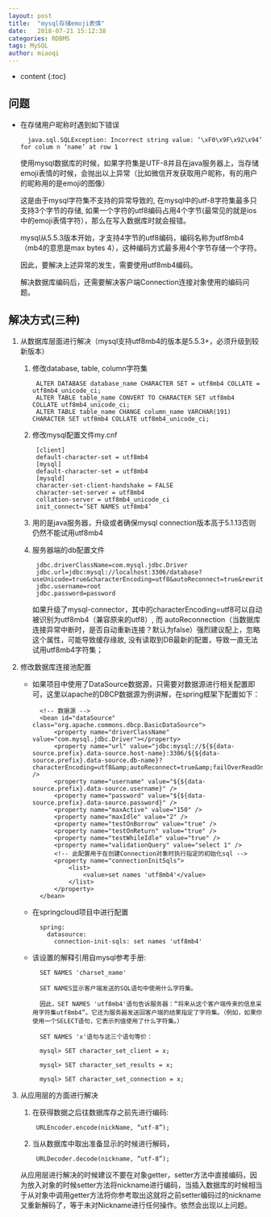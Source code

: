 ```yaml
---
layout: post
title:  "mysql存储emoji表情"
date:   2018-07-21 15:12:38
categories: RDBMS
tags: MySQL
author: miaoqi
---
```


* content
{:toc} 

## 问题

* 在存储用户昵称时遇到如下错误

        java.sql.SQLException: Incorrect string value: ‘\xF0\x9F\x92\x94’ for colum n ‘name’ at row 1 

    使用mysql数据库的时候，如果字符集是UTF-8并且在java服务器上，当存储emoji表情的时候，会抛出以上异常（比如微信开发获取用户昵称，有的用户的昵称用的是emoji的图像）

    这是由于mysql字符集不支持的异常导致的, 在mysql中的utf-8字符集最多只支持3个字节的存储, 如果一个字符的utf8编码占用4个字节(最常见的就是ios中的emoji表情字符），那么在写入数据库时就会报错。

    mysql从5.5.3版本开始，才支持4字节的utf8编码，编码名称为utf8mb4（mb4的意思是max bytes 4），这种编码方式最多用4个字节存储一个字符。
    
    因此，要解决上述异常的发生，需要使用utf8mb4编码。
  
    解决数据库编码后，还需要解决客户端Connection连接对象使用的编码问题。
    
## 解决方式(三种)

1. 从数据库层面进行解决（mysql支持utf8mb4的版本是5.5.3+，必须升级到较新版本）

    1. 修改database, table, column字符集

            ALTER DATABASE database_name CHARACTER SET = utf8mb4 COLLATE = utf8mb4_unicode_ci; 
            ALTER TABLE table_name CONVERT TO CHARACTER SET utf8mb4 COLLATE utf8mb4_unicode_ci; 
            ALTER TABLE table_name CHANGE column_name VARCHAR(191) CHARACTER SET utf8mb4 COLLATE utf8mb4_unicode_ci;

    1. 修改mysql配置文件my.cnf

            [client] 
            default-character-set = utf8mb4 
            [mysql] 
            default-character-set = utf8mb4 
            [mysqld] 
            character-set-client-handshake = FALSE 
            character-set-server = utf8mb4 
            collation-server = utf8mb4_unicode_ci 
            init_connect=’SET NAMES utf8mb4’

    1. 用的是java服务器，升级或者确保mysql connection版本高于5.1.13否则仍然不能试用utf8mb4 

    1. 服务器端的db配置文件

            jdbc.driverClassName=com.mysql.jdbc.Driver 
            jdbc.url=jdbc:mysql://localhost:3306/database?useUnicode=true&characterEncoding=utf8&autoReconnect=true&rewriteBatchedStatements=TRUE 
            jdbc.username=root 
            jdbc.password=password

        如果升级了mysql-connector，其中的characterEncoding=utf8可以自动被识别为utf8mb4（兼容原来的utf8）, 而 autoReconnection（当数据库连接异常中断时，是否自动重新连接？默认为false）强烈建议配上，忽略这个属性，可能导致缓存缘故, 没有读取到DB最新的配置，导致一直无法试用utf8mb4字符集；

1. 修改数据库连接池配置

    * 如果项目中使用了DataSource数据源，只需要对数据源进行相关配置即可，这里以apache的DBCP数据源为例讲解，在spring框架下配置如下：

            <!-- 数据源 -->
            <bean id="dataSource" class="org.apache.commons.dbcp.BasicDataSource">
            	<property name="driverClassName" value="com.mysql.jdbc.Driver"></property>
            	<property name="url" value="jdbc:mysql://${${data-source.prefix}.data-source.host-name}:3306/${${data-source.prefix}.data-source.db-name}?characterEncoding=utf8&amp;autoReconnect=true&amp;failOverReadOnly=false&amp;maxReconnects=10&amp;allowMultiQueries=true" />
            	<property name="username" value="${${data-source.prefix}.data-source.username}" />
            	<property name="password" value="${${data-source.prefix}.data-source.password}" />
            	<property name="maxActive" value="150" />
            	<property name="maxIdle" value="2" />
            	<property name="testOnBorrow" value="true" />
            	<property name="testOnReturn" value="true" />
            	<property name="testWhileIdle" value="true" />
            	<property name="validationQuery" value="select 1" />
            	<!-- 此配置用于在创建Connection对象时执行指定的初始化sql -->
            	<property name="connectionInitSqls">
            		<list>
            			<value>set names 'utf8mb4'</value>
            		</list>
            	</property>
            </bean>

    * 在springcloud项目中进行配置

            spring:
              datasource:
                connection-init-sqls: set names 'utf8mb4'

    * 该设置的解释引用自mysql参考手册:

            SET NAMES 'charset_name'
    
            SET NAMES显示客户端发送的SQL语句中使用什么字符集。
            
            因此，SET NAMES 'utf8mb4'语句告诉服务器：“将来从这个客户端传来的信息采用字符集utf8mb4”。它还为服务器发送回客户端的结果指定了字符集。（例如，如果你使用一个SELECT语句，它表示列值使用了什么字符集。）
            
            SET NAMES 'x'语句与这三个语句等价：
            
            mysql> SET character_set_client = x;
            
            mysql> SET character_set_results = x;
            
            mysql> SET character_set_connection = x;

1. 从应用层的方面进行解决 

    1. 在获得数据之后往数据库存之前先进行编码:

            URLEncoder.encode(nickName, “utf-8”);

    1. 当从数据库中取出准备显示的时候进行解码，

            URLDecoder.decode(nickname, “utf-8”); 

    从应用层进行解决的时候建议不要在对象getter，setter方法中直接编码，因为放入对象的时候setter方法将nickname进行编码，当插入数据库的时候相当于从对象中调用getter方法将你参考取出这就将之前setter编码过的nickname又重新解码了，等于未对Nickname进行任何操作。依然会出现以上问题。




